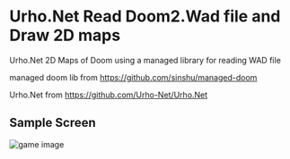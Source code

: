 # Urho.Net Read Doom2.Wad file and Draw 2D maps
Urho.Net 2D Maps of Doom using a managed library for reading WAD file

managed doom lib from https://github.com/sinshu/managed-doom

Urho.Net from https://github.com/Urho-Net/Urho.Net 

## Sample Screen

![game image](CardGameScreen.png)
